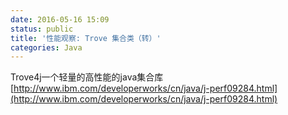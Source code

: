 ```yaml
---
date: 2016-05-16 15:09
status: public
title: '性能观察: Trove 集合类（转）'
categories: Java
---
```


Trove4j一个轻量的高性能的java集合库
[http://www.ibm.com/developerworks/cn/java/j-perf09284.html](http://www.ibm.com/developerworks/cn/java/j-perf09284.html)